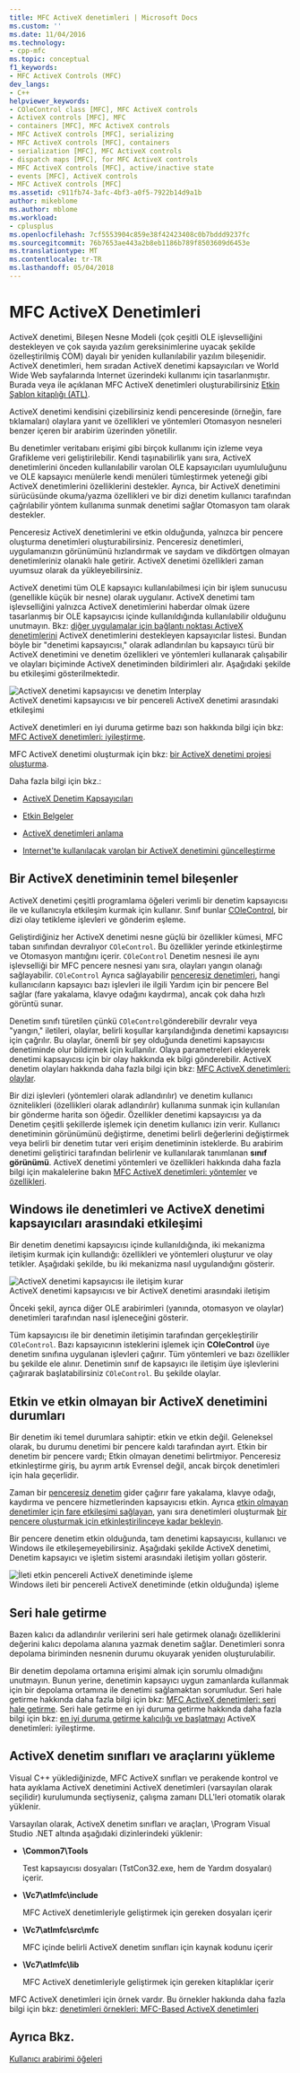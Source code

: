 ```yaml
---
title: MFC ActiveX denetimleri | Microsoft Docs
ms.custom: ''
ms.date: 11/04/2016
ms.technology:
- cpp-mfc
ms.topic: conceptual
f1_keywords:
- MFC ActiveX Controls (MFC)
dev_langs:
- C++
helpviewer_keywords:
- COleControl class [MFC], MFC ActiveX controls
- ActiveX controls [MFC], MFC
- containers [MFC], MFC ActiveX controls
- MFC ActiveX controls [MFC], serializing
- MFC ActiveX controls [MFC], containers
- serialization [MFC], MFC ActiveX controls
- dispatch maps [MFC], for MFC ActiveX controls
- MFC ActiveX controls [MFC], active/inactive state
- events [MFC], ActiveX controls
- MFC ActiveX controls [MFC]
ms.assetid: c911fb74-3afc-4bf3-a0f5-7922b14d9a1b
author: mikeblome
ms.author: mblome
ms.workload:
- cplusplus
ms.openlocfilehash: 7cf5553904c859e38f42423408c0b7bddd9237fc
ms.sourcegitcommit: 76b7653ae443a2b8eb1186b789f8503609d6453e
ms.translationtype: MT
ms.contentlocale: tr-TR
ms.lasthandoff: 05/04/2018
---
```

# <a name="mfc-activex-controls"></a>MFC ActiveX Denetimleri
ActiveX denetimi, Bileşen Nesne Modeli (çok çeşitli OLE işlevselliğini destekleyen ve çok sayıda yazılım gereksinimlerine uyacak şekilde özelleştirilmiş COM) dayalı bir yeniden kullanılabilir yazılım bileşenidir. ActiveX denetimleri, hem sıradan ActiveX denetimi kapsayıcıları ve World Wide Web sayfalarında Internet üzerindeki kullanımı için tasarlanmıştır. Burada veya ile açıklanan MFC ActiveX denetimleri oluşturabilirsiniz [Etkin Şablon kitaplığı (ATL)](../atl/active-template-library-atl-concepts.md).  
  
 ActiveX denetimi kendisini çizebilirsiniz kendi penceresinde (örneğin, fare tıklamaları) olaylara yanıt ve özellikleri ve yöntemleri Otomasyon nesneleri benzer içeren bir arabirim üzerinden yönetilir.  
  
 Bu denetimler veritabanı erişimi gibi birçok kullanımı için izleme veya Grafikleme veri geliştirilebilir. Kendi taşınabilirlik yanı sıra, ActiveX denetimlerini önceden kullanılabilir varolan OLE kapsayıcıları uyumluluğunu ve OLE kapsayıcı menülerle kendi menüleri tümleştirmek yeteneği gibi ActiveX denetimlerini özelliklerini destekler. Ayrıca, bir ActiveX denetimini sürücüsünde okuma/yazma özellikleri ve bir dizi denetim kullanıcı tarafından çağrılabilir yöntem kullanıma sunmak denetimi sağlar Otomasyon tam olarak destekler.  
  
 Penceresiz ActiveX denetimlerini ve etkin olduğunda, yalnızca bir pencere oluşturma denetimleri oluşturabilirsiniz. Penceresiz denetimleri, uygulamanızın görünümünü hızlandırmak ve saydam ve dikdörtgen olmayan denetimleriniz olanaklı hale getirir. ActiveX denetimi özellikleri zaman uyumsuz olarak da yükleyebilirsiniz.  
  
 ActiveX denetimi tüm OLE kapsayıcı kullanılabilmesi için bir işlem sunucusu (genellikle küçük bir nesne) olarak uygulanır. ActiveX denetimi tam işlevselliğini yalnızca ActiveX denetimlerini haberdar olmak üzere tasarlanmış bir OLE kapsayıcısı içinde kullanıldığında kullanılabilir olduğunu unutmayın. Bkz: [diğer uygulamalar için bağlantı noktası ActiveX denetimlerini](../mfc/containers-for-activex-controls.md) ActiveX denetimlerini destekleyen kapsayıcılar listesi. Bundan böyle bir "denetimi kapsayıcısı," olarak adlandırılan bu kapsayıcı türü bir ActiveX denetimini ve denetim özellikleri ve yöntemleri kullanarak çalışabilir ve olayları biçiminde ActiveX denetiminden bildirimleri alır. Aşağıdaki şekilde bu etkileşimi gösterilmektedir.  
  
 ![ActiveX denetimi kapsayıcısı ve denetim Interplay](../mfc/media/vc37221.gif "vc37221")  
ActiveX denetimi kapsayıcısı ve bir pencereli ActiveX denetimi arasındaki etkileşimi  
  
 ActiveX denetimleri en iyi duruma getirme bazı son hakkında bilgi için bkz: [MFC ActiveX denetimleri: iyileştirme](../mfc/mfc-activex-controls-optimization.md).  
  
 MFC ActiveX denetimi oluşturmak için bkz: [bir ActiveX denetimi projesi oluşturma](../mfc/reference/mfc-activex-control-wizard.md).  
  
 Daha fazla bilgi için bkz.:  
  
-   [ActiveX Denetim Kapsayıcıları](../mfc/activex-control-containers.md)  
  
-   [Etkin Belgeler](../mfc/active-documents.md)  
  
-   [ActiveX denetimleri anlama](http://msdn.microsoft.com/library/windows/desktop/ms693753)  
  
-   [Internet'te kullanılacak varolan bir ActiveX denetimini güncelleştirme](../mfc/upgrading-an-existing-activex-control.md)  
  
##  <a name="_core_basic_components_of_an_activex_control"></a> Bir ActiveX denetiminin temel bileşenler  
 ActiveX denetimi çeşitli programlama öğeleri verimli bir denetim kapsayıcısı ile ve kullanıcıyla etkileşim kurmak için kullanır. Sınıf bunlar [COleControl](../mfc/reference/colecontrol-class.md), bir dizi olay tetikleme işlevleri ve gönderim eşleme.  
  
 Geliştirdiğiniz her ActiveX denetimi nesne güçlü bir özellikler kümesi, MFC taban sınıfından devralıyor `COleControl`. Bu özellikler yerinde etkinleştirme ve Otomasyon mantığını içerir. `COleControl` Denetim nesnesi ile aynı işlevselliği bir MFC pencere nesnesi yanı sıra, olayları yangın olanağı sağlayabilir. `COleControl` Ayrıca sağlayabilir [penceresiz denetimleri](../mfc/providing-windowless-activation.md), hangi kullanıcıların kapsayıcı bazı işlevleri ile ilgili Yardım için bir pencere Bel sağlar (fare yakalama, klavye odağını kaydırma), ancak çok daha hızlı görüntü sunar.  
  
 Denetim sınıfı türetilen çünkü `COleControl`gönderebilir devralır veya "yangın," iletileri, olaylar, belirli koşullar karşılandığında denetimi kapsayıcısı için çağrılır. Bu olaylar, önemli bir şey olduğunda denetimi kapsayıcısı denetiminde olur bildirmek için kullanılır. Olaya parametreleri ekleyerek denetimi kapsayıcısı için bir olay hakkında ek bilgi gönderebilir. ActiveX denetim olayları hakkında daha fazla bilgi için bkz: [MFC ActiveX denetimleri: olaylar](../mfc/mfc-activex-controls-events.md).  
  
 Bir dizi işlevleri (yöntemleri olarak adlandırılır) ve denetim kullanıcı öznitelikleri (özellikleri olarak adlandırılır) kullanıma sunmak için kullanılan bir gönderme harita son öğedir. Özellikler denetimi kapsayıcısı ya da Denetim çeşitli şekillerde işlemek için denetim kullanıcı izin verir. Kullanıcı denetiminin görünümünü değiştirme, denetimi belirli değerlerini değiştirmek veya belirli bir denetim tutar veri erişim denetiminin isteklerde. Bu arabirim denetimi geliştirici tarafından belirlenir ve kullanılarak tanımlanan **sınıf görünümü**. ActiveX denetimi yöntemleri ve özellikleri hakkında daha fazla bilgi için makalelerine bakın [MFC ActiveX denetimleri: yöntemler](../mfc/mfc-activex-controls-methods.md) ve [özellikleri](../mfc/mfc-activex-controls-properties.md).  
  
##  <a name="_core_interaction_between_controls_with_windows_and_activex_control_containers"></a> Windows ile denetimleri ve ActiveX denetimi kapsayıcıları arasındaki etkileşimi  
 Bir denetim denetimi kapsayıcısı içinde kullanıldığında, iki mekanizma iletişim kurmak için kullandığı: özellikleri ve yöntemleri oluşturur ve olay tetikler. Aşağıdaki şekilde, bu iki mekanizma nasıl uygulandığını gösterir.  
  
 ![ActiveX denetimi kapsayıcısı ile iletişim kurar](../mfc/media/vc37222.gif "vc37222")  
ActiveX denetimi kapsayıcısı ve bir ActiveX denetimi arasındaki iletişim  
  
 Önceki şekil, ayrıca diğer OLE arabirimleri (yanında, otomasyon ve olaylar) denetimleri tarafından nasıl işleneceğini gösterir.  
  
 Tüm kapsayıcısı ile bir denetimin iletişimin tarafından gerçekleştirilir `COleControl`. Bazı kapsayıcının isteklerini işlemek için **COleControl** üye denetim sınıfına uygulanan işlevleri çağırır. Tüm yöntemleri ve bazı özellikler bu şekilde ele alınır. Denetimin sınıf de kapsayıcı ile iletişim üye işlevlerini çağırarak başlatabilirsiniz `COleControl`. Bu şekilde olaylar.  
  
##  <a name="_core_active_and_inactive_states_of_an_activex_control"></a> Etkin ve etkin olmayan bir ActiveX denetimini durumları  
 Bir denetim iki temel durumlara sahiptir: etkin ve etkin değil. Geleneksel olarak, bu durumu denetimi bir pencere kaldı tarafından ayırt. Etkin bir denetim bir pencere vardı; Etkin olmayan denetimi belirtmiyor. Penceresiz etkinleştirme giriş, bu ayrım artık Evrensel değil, ancak birçok denetimleri için hala geçerlidir.  
  
 Zaman bir [penceresiz denetim](../mfc/providing-windowless-activation.md) gider çağırır fare yakalama, klavye odağı, kaydırma ve pencere hizmetlerinden kapsayıcısı etkin. Ayrıca [etkin olmayan denetimler için fare etkileşimi sağlayan](../mfc/providing-mouse-interaction-while-inactive.md), yanı sıra denetimleri oluşturmak [bir pencere oluşturmak için etkinleştirilinceye kadar bekleyin](../mfc/turning-off-the-activate-when-visible-option.md).  
  
 Bir pencere denetim etkin olduğunda, tam denetimi kapsayıcısı, kullanıcı ve Windows ile etkileşemeyebilirsiniz. Aşağıdaki şekilde ActiveX denetimi, Denetim kapsayıcı ve işletim sistemi arasındaki iletişim yolları gösterir.  
  
 ![İleti etkin pencereli ActiveX denetiminde işleme](../mfc/media/vc37223.gif "vc37223")  
Windows ileti bir pencereli ActiveX denetiminde (etkin olduğunda) işleme  
  
##  <a name="_core_serializing_activex_elements"></a> Seri hale getirme  
 Bazen kalıcı da adlandırılır verilerini seri hale getirmek olanağı özelliklerini değerini kalıcı depolama alanına yazmak denetim sağlar. Denetimleri sonra depolama biriminden nesnenin durumu okuyarak yeniden oluşturulabilir.  
  
 Bir denetim depolama ortamına erişimi almak için sorumlu olmadığını unutmayın. Bunun yerine, denetimin kapsayıcı uygun zamanlarda kullanmak için bir depolama ortamına ile denetimi sağlamaktan sorumludur. Seri hale getirme hakkında daha fazla bilgi için bkz: [MFC ActiveX denetimleri: seri hale getirme](../mfc/mfc-activex-controls-serializing.md). Seri hale getirme en iyi duruma getirme hakkında daha fazla bilgi için bkz: [en iyi duruma getirme kalıcılığı ve başlatmayı](../mfc/optimizing-persistence-and-initialization.md) ActiveX denetimleri: iyileştirme.  
  
##  <a name="_core_installing_activex_control_classes_and_tools"></a> ActiveX denetim sınıfları ve araçlarını yükleme  
 Visual C++ yüklediğinizde, MFC ActiveX sınıfları ve perakende kontrol ve hata ayıklama ActiveX denetimini ActiveX denetimleri (varsayılan olarak seçilidir) kurulumunda seçtiyseniz, çalışma zamanı DLL'leri otomatik olarak yüklenir.  
  
 Varsayılan olarak, ActiveX denetim sınıfları ve araçları, \Program Visual Studio .NET altında aşağıdaki dizinlerindeki yüklenir:  
  
-   **\Common7\Tools**  
  
     Test kapsayıcısı dosyaları (TstCon32.exe, hem de Yardım dosyaları) içerir.  
  
-   **\Vc7\atlmfc\include**  
  
     MFC ActiveX denetimleriyle geliştirmek için gereken dosyaları içerir  
  
-   **\Vc7\atlmfc\src\mfc**  
  
     MFC içinde belirli ActiveX denetim sınıfları için kaynak kodunu içerir  
  
-   **\Vc7\atlmfc\lib**  
  
     MFC ActiveX denetimleriyle geliştirmek için gereken kitaplıklar içerir  
  
 MFC ActiveX denetimleri için örnek vardır. Bu örnekler hakkında daha fazla bilgi için bkz: [denetimleri örnekleri: MFC-Based ActiveX denetimleri](../visual-cpp-samples.md)  
  
## <a name="see-also"></a>Ayrıca Bkz.  
 [Kullanıcı arabirimi öğeleri](../mfc/user-interface-elements-mfc.md)
